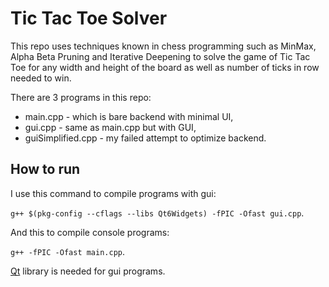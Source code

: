 # Tic Tac Toe Solver
This repo uses techniques known in chess programming such as MinMax, Alpha Beta Pruning and Iterative Deepening to solve the game of Tic Tac Toe for any width and height of the board as well as number of ticks in row needed to win.


There are 3 programs in this repo:
- main.cpp - which is bare backend with minimal UI,
- gui.cpp - same as main.cpp but with GUI,
- guiSimplified.cpp - my failed attempt to optimize backend.

## How to run
I use this command to compile programs with gui:

`g++ $(pkg-config --cflags --libs Qt6Widgets) -fPIC -Ofast gui.cpp`.

And this to compile console programs:

`g++ -fPIC -Ofast main.cpp`.

[Qt](https://www.qt.io/) library is needed for gui programs.